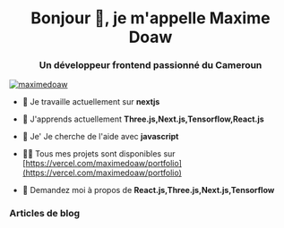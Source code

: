 <h1 align="center">Bonjour 👋, je m'appelle Maxime Doaw</h1>
<h3 align="center">Un développeur frontend passionné du Cameroun</h3>

<p align="left"> <a href= "https://github.com/ryo-ma/github-profile-trophy"><img src="https://github-profile-trophy.vercel.app/?username=maximedoaw" alt="maximedoaw" / ></a> </p>

- 🔭 Je travaille actuellement sur **nextjs**

- 🌱 J'apprends actuellement **Three.js,Next.js,Tensorflow,React.js**

- 🤝 Je' Je cherche de l'aide avec **javascript**

- 👨‍💻 Tous mes projets sont disponibles sur [https://vercel.com/maximedoaw/portfolio](https://vercel.com/maximedoaw/portfolio)

- 💬 Demandez moi à propos de **React.js,Three.js,Next.js,Tensorflow**

### Articles de blog
<!-- BLOG-POST-LIST:START -->
<!-- BLOG-POST-LIST:END - ->

<h3 align="left">Connectez-vous avec moi :</h3>
<p align="left">
<a href="https://dev.to/maxime doaw" target="blank"><img align="center" src="https://raw.githubusercontent.com/rahuldkjain/github-profile-readme-generator/master/src/images/icons/Social/devto.svg" alt="maxime doaw" height= "30" width="40" /></a>
<a href="https://twitter.com/maximedoaw" target="blank"><img align="center" src="https://raw .githubusercontent.com/rahuldkjain/github-profile-readme-generator/master/src/images/icons/Social/twitter.svg" alt="maximedoaw" height="30" width="40" /></a>
<a href="https://linkedin.com/in/maximedoaw" target="blank"><img align="center" src="https://raw.githubusercontent.com/rahuldkjain/github-profile-readme -generator/master/src/images/icons/Social/linked-in-alt.svg" alt="maximedoaw" height="30" width="40" /></a>
<a href="https:/ /fb.com/viktor licht" target="blank"><img align="center" src="https://raw.githubusercontent.com/rahuldkjain/github-profile-readme-generator/master/src/images/ icons/Social/facebook.svg" alt="viktor licht" height="30" width="40" /></a>
<a href="https://discord.gg/maxime doaw" target="blank "><img align="center" src="https://raw.githubusercontent.com/rahuldkjain/github-profile-readme-generator/master/src/images/icons/Social/discord.svg" alt="maxime doaw" height="30" width="40" /></a>
</p>

<h3 align="left">Langues et outils :</h3>
<p align="left"> <a href="https://www.w3schools.com/css/" target="_blank" rel="noreferrer"> <img src="https://raw.githubusercontent. com/devicons/devicon/master/icons/css3/css3-original-wordmark.svg" alt="css3" width="40" height="40"/> </a> <a href="https:// www.djangoproject.com/" target="_blank" rel="noreferrer"> <img src="https://cdn.worldvectorlogo.com/logos/django.svg" alt="django" width="40" hauteur ="40"/> </a> <a href="https://www.figma.com/" target="_blank" rel="noreferrer"> <img src="https://www.vectorlogo. zone/logos/figma/figma-icon.svg" alt="figma" width="40" height="40"/> </a> <a href="https://firebase.google.com/" cible ="_blank" rel="noreferrer"> <img src="https://www.vectorlogo.zone/logos/firebase/firebase-icon.svg" alt="firebase" width="40" height="40" /> </a> <a href="https://git-scm.com/" target="_blank" rel="noreferrer"> <img src="https://www.vectorlogo.zone/logos/ git-scm/git-scm-icon.svg" alt="git" width="40" height="40"/> </a> <a href="https://www.w3.org/html/ " target="_blank" rel="noreferrer"> <img src="https://raw.githubusercontent.com/devicons/devicon/master/icons/html5/html5-original-wordmark.svg" alt="html5" width="40" height="40"/> </a> <a href="https://developer.mozilla.org/en-US/docs/Web/JavaScript" target="_blank" rel="noreferrer "> <img src="https://raw.githubusercontent.com/devicons/devicon/master/icons/javascript/javascript-original.svg" alt="javascript" width="40" height="40"/> </a> <a href="https://www.mongodb.com/" target="_blank" rel="noreferrer"> <img src="https://raw.githubusercontent.com/devicons/devicon/ master/icons/mongodb/mongodb-original-wordmark.svg" alt="mongodb" width="40" height="40"/> </a> <a href="https://www.mysql.com/ " target="_blank" rel="noreferrer"> <img src="https://raw.githubusercontent.com/devicons/devicon/master/icons/mysql/mysql-original-wordmark.svg" alt="mysql" width="40" height="40"/> </a> <a href="https://nextjs.org/" target="_blank" rel="noreferrer"> <img src="https://cdn.worldvectorlogo.com/logos/nextjs-2.svg" alt="nextjs" width="40" height="40"/> </a> <a href="https:/ /nodejs.org" target="_blank" rel="noreferrer"> <img src="https://raw.githubusercontent.com/devicons/devicon/master/icons/nodejs/nodejs-original-wordmark.svg" alt ="nodejs" width="40" height="40"/> </a> <a href="https://www.photoshop.com/fr" target="_blank" rel="noreferrer"> <img src="https://raw.githubusercontent.com/devicons/devicon/master/icons/photoshop/photoshop-line.svg" alt="photoshop" width="40" height="40"/> </a> <a href="https://www.python.org" target="_blank" rel="noreferrer"> <img src="https://raw.githubusercontent.com/devicons/devicon/master/icons/python /python-original.svg" alt="python" width="40" height="40"/> </a> <a href="https://reactjs.org/" target="_blank" rel=" noreferrer"> <img src="https://raw.githubusercontent.com/devicons/devicon/master/icons/react/react-original-wordmark.svg" alt="react" width="40" height="40 "/> </a> <a href="https://redux.js.org" target="_blank" rel="noreferrer"> <img src="https://raw.githubusercontent.com/devicons/ devicon/master/icons/redux/redux-original.svg" alt="redux" width="40" height="40"/> </a> <a href="https://tailwindcss.com/" cible ="_blank" rel="noreferrer"> <img src="https://www.vectorlogo.zone/logos/tailwindcss/tailwindcss-icon.svg" alt="tailwind" width="40" height="40" /> </a> <a href="https://www.tensorflow.org" target="_blank" rel="noreferrer"> <img src="https://www.vectorlogo.zone/logos/tensorflow /tensorflow-icon.svg" alt="tensorflow" width="40" height="40"/> </a> <a href="https://www.typescriptlang.org/" target="_blank" rel ="noreferrer"> <img src="https://raw.githubusercontent.com/devicons/devicon/master/icons/typescript/typescript-original.svg" alt="typescript" width="40" height="40"/> </a> </p>

<p><img align="center" src="https://github-readme-stats.vercel.app/api/top-langs?username=maximedoaw&show_icons=true&locale=en&layout=compact" alt="maximedoaw" /> </p>

